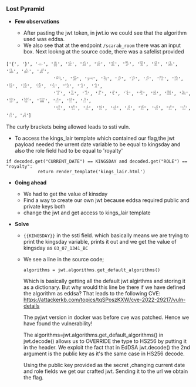 ### Lost Pyramid

- **Few observations**

  - After pasting the jwt token, in jwt.io we could see that the algorithm used was eddsa.
  - We also see that at the endpoint ```/scarab_room``` there was an input box. Next lookng at the source code, there was a safelist provided
```
['{', '}', '𓁹', '𓆣', '𓀀', '𓀁', '𓀂', '𓀃', '𓀄', '𓀅', '𓀆', '𓀇', '𓀈', '𓀉', '𓀊',
                  '𓀐', '𓀑', '𓀒', '𓀓', '𓀔', '𓀕', '𓀖', '𓀗', '𓀘', '𓀙', '𓀚', '𓀛', '𓀜', '𓀝', '𓀞', '𓀟',
                  '𓀠', '𓀡', '𓀢', '𓀣', '𓀤', '𓀥', '𓀦', '𓀧', '𓀨', '𓀩', '𓀪', '𓀫', '𓀬', '𓀭', '𓀮', '𓀯',
                  '𓀰', '𓀱', '𓀲', '𓀳', '𓀴', '𓀵', '𓀶', '𓀷', '𓀸', '𓀹', '𓀺', '𓀻']
```
The curly brackets being allowed leads to ssti vuln.
  -  To access the kings_lair template which contained our flag,the jwt payload needed the urrent date variable to be equal to kingsday and also the role field  had to be equal to 'royalty'
```
if decoded.get("CURRENT_DATE") == KINGSDAY and decoded.get("ROLE") == "royalty":
            return render_template('kings_lair.html')
```

- **Going ahead**
  - We had to get the value of kinsday
  - Find a way to create our own jwt because eddsa required public and private keys both
  - change the jwt and get access to kings_lair template
 
- **Solve**
  - ```{{KINGSDAY}}``` in the ssti field. which basically means we are trying to print the kingsday variable, prints it out and we get the value of kingsday as ```03_07_1341_BC```
  - We see a line in the source code;
    ```
    algorithms = jwt.algorithms.get_default_algorithms()
    ```
    Which is basically getting all the default jwt algirthms and storing it as a dictionary. But why would this line be there if we have defined the algorithm as eddsa? That leads to the following CVE:
    https://attackerkb.com/topics/tqSPoszKXW/cve-2022-29217/vuln-details
    
    The pyjwt version in docker was before cve was patched. Hence we have found the vulnerability!
     
    The algorithms=jwt.algorithms.get_default_algorithms() in jwt.decode() allows us to OVERRIDE the type to HS256 by putting it in the header.  We        exploit the fact that in EdDSA jwt.decode() the 2nd argument is the public key as it's the same case in HS256 decode. 

    Using the public key provided as the secret ,changing current date and role fields we get our crafted jwt. Sending it to the url we obtain the flag. 

